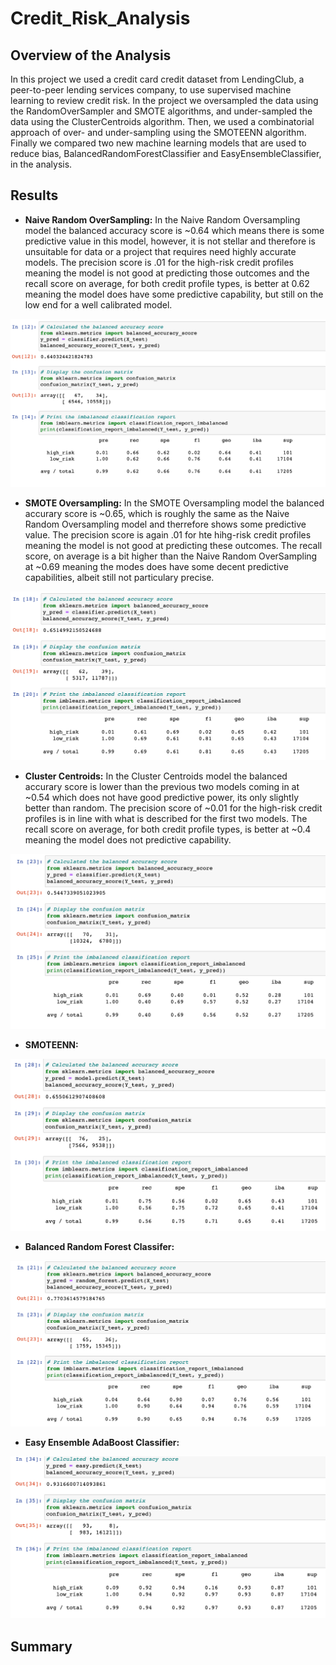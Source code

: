 # Credit_Risk_Analysis

## Overview of the Analysis
In this project we used a credit card credit dataset from LendingClub, a peer-to-peer lending services company, to use supervised machine learning to review credit risk. In the project we oversampled the data using the RandomOverSampler and SMOTE algorithms, and under-sampled the data using the ClusterCentroids algorithm. Then, we used a combinatorial approach of over- and under-sampling using the SMOTEENN algorithm. Finally we compared two new machine learning models that are used to reduce bias, BalancedRandomForestClassifier and EasyEnsembleClassifier, in the analysis.


## Results ##

* **Naive Random OverSampling:**
In the Naive Random Oversampling model the balanced accuracy score is ~0.64 which means there is some predictive value in this model, however, it is not stellar and therefore is unsuitable for data or a project that requires need highly accurate models. The precision score is .01 for the high-risk credit profiles meaning the model is not good at predicting those outcomes and the recall score on average, for both credit profile types, is better at 0.62 meaning the model does have some predictive capability, but still on the low end for a well calibrated model.

![](https://github.com/AsaHolley/Credit_Risk_Analysis/blob/main/pictures/Naive%20Random%20Oversampling.png)

* **SMOTE Oversampling:**
In the SMOTE Oversampling model the balanced accurary score is ~0.65, which is roughly the same as the Naive Random Oversampling model and therrefore shows some predictive value. The precision score is again .01 for hte hihg-risk credit profiles meaning the model is not good at predicting these outcomes. The recall score, on average is a bit higher than the Naive Random OverSampling at ~0.69 meaning the modes does have some decent predictive capabilities, albeit still not particulary precise. 

![](https://github.com/AsaHolley/Credit_Risk_Analysis/blob/main/pictures/SMOTE%20Oversampling.png)

* **Cluster Centroids:**
In the Cluster Centroids model the balanced accurary score is lower than the previous two models coming in at ~0.54 which does not have good predictive power, its only slightly better than random. The precision score of ~0.01 for the high-risk credit profiles is in line with what is described for the first two models. The recall score on average, for both credit profile types, is better at ~0.4 meaning the model does not predictive capability.

![](https://github.com/AsaHolley/Credit_Risk_Analysis/blob/main/pictures/ClusterCentroids.png)

* **SMOTEENN:** 

![](https://github.com/AsaHolley/Credit_Risk_Analysis/blob/main/pictures/SMOTEENN.png)

* **Balanced Random Forest Classifer:**

![](https://github.com/AsaHolley/Credit_Risk_Analysis/blob/main/pictures/Balanced%20Random%20Forest%20Classifier.png)

* **Easy Ensemble AdaBoost Classifier:**

![](https://github.com/AsaHolley/Credit_Risk_Analysis/blob/main/pictures/Easy%20Ensemble%20AdaBoost%20Classifier.png)


## Summary ##
